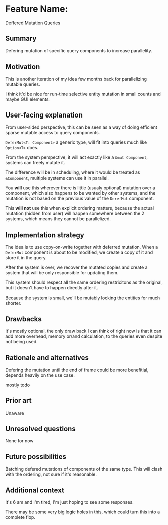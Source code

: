 # Feature Name:
Deffered Mutation Queries

## Summary

Defering mutation of specific query components to increase parallelity.

## Motivation

This is another iteration of my idea few months back
for parallelizing mutable queries.

I think it'd be nice for
run-time selective entity mutation in small counts
and maybe GUI elements.

## User-facing explanation

From user-sided perspective,
this can be seen as a way of doing
efficient sparse mutable access
to query components.

`DeferMut<T: Component>` a generic type,
will fit into queries much like `Option<T>` does.

From the system perspective,
it will act exactly like a `&mut Component`,
systems can freely mutate it.

The difference will be in scheduling,
where it would be treated as `&Component`,
multiple systems can use it in parallel.

You **will** use this wherever there is little
(usualy optional) mutation over a component,
which also happens to be wanted by other systems,
and the mutation is not based on the previous value
of the `DerefMut` component.

This **will not** use this when explicit ordering matters,
because the actual mutation (hidden from user)
will happen somewhere between the 2 systems,
which means they cannot be parallelized.

## Implementation strategy

The idea is to use copy-on-write together with deferred mutation.
When a `DeferMut` component is about to be modified,
we create a copy of it and store it in the query.

After the system is over, we recover the mutated copies
and create a system that will be only responsible for updating them.

This system should respect all the same ordering restricitons as the original,
but it doesn't have to happen directly after it.

Because the system is small, we'll be mutably locking the entities for much shorter.

## Drawbacks

It's mostly optional,
the only draw back I can think of right now
is that it can add more overhead,
memory or/and calculation,
to the queries even despite not being used.

## Rationale and alternatives

Defering the mutation until the end of frame could be more benefitial,
depends heavily on the use case.

mostly todo

## Prior art

Unaware

## Unresolved questions

None for now

## Future possibilities

Batching defered mutations of components of the same type.
This will clash with the ordering, not sure if it's reasonable.

## Additional context

It's 6 am and I'm tired,
I'm just hoping to see some responses.

There may be some very big logic holes in this,
which could turn this into a complete flop.
